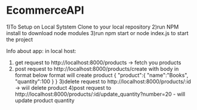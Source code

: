 # EcommerceAPI
1)To Setup on Local Sytstem Clone to your local repository
2)run NPM install to download node modules
3)run npm start or node index.js to start the project

Info about app:
in local host: 
1) get request to http://localhost:8000/products -> fetch you products
2) post request to http://localhost:8000/products/create with body in format below format will create product 
{
    "product":{
        "name":"Books",
        "quantity":100
    }
}
3)delete request to http://localhost:8000/products/:id -> wiil delete product
4)post request to http://localhost:8000/products/:id/update_quantity?number=20 - will update product quantity
